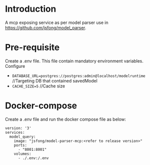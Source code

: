 # Introduction 
A mcp exposing service as per model parser use in https://github.com/jsfong/model_parser.

# Pre-requisite
Create a .env file. This file contain mandatory environment variables.
Configure
- `DATABASE_URL=postgres://postgres:admin@localhost/modelruntime` //Targeting DB that contained savedModel
- `CACHE_SIZE=5` //Cache size

# Docker-compose
Create a .env file and run the docker compose file as below:
```
version: '3'
services:
  model_query:
    image: "jsfong/model-parser-mcp:<refer to release version>"
    ports:
      - "8001:8001"
    volumes:
      - ./.env:/.env
```
